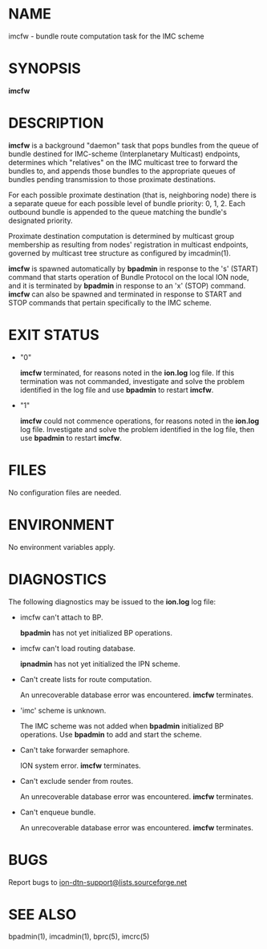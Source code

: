 # NAME

imcfw - bundle route computation task for the IMC scheme

# SYNOPSIS

**imcfw**

# DESCRIPTION

**imcfw** is a background "daemon" task that pops bundles from the queue of
bundle destined for IMC-scheme (Interplanetary Multicast) endpoints, determines
which "relatives" on the IMC multicast tree to forward the bundles to,
and appends those bundles to the appropriate queues of bundles pending
transmission to those proximate destinations.

For each possible proximate destination (that is, neighboring node) there is
a separate queue for each possible level of bundle priority: 0, 1, 2.  Each
outbound bundle is appended to the queue matching the bundle's designated
priority.

Proximate destination computation is determined by multicast group membership
as resulting from nodes' registration in multicast endpoints, governed by
multicast tree structure as configured by imcadmin(1).

**imcfw** is spawned automatically by **bpadmin** in response to the
's' (START) command that starts operation of Bundle Protocol on the local
ION node, and it is terminated by **bpadmin** in response to an 'x' (STOP)
command.  **imcfw** can also be spawned and terminated in response to
START and STOP commands that pertain specifically to the IMC scheme.

# EXIT STATUS

- "0"

    **imcfw** terminated, for reasons noted in the **ion.log** log file.  If this
    termination was not commanded, investigate and solve the problem identified
    in the log file and use **bpadmin** to restart **imcfw**.

- "1"

    **imcfw** could not commence operations, for reasons noted in the **ion.log**
    log file.  Investigate and solve the problem identified in the log file, then
    use **bpadmin** to restart **imcfw**.

# FILES

No configuration files are needed.

# ENVIRONMENT

No environment variables apply.

# DIAGNOSTICS

The following diagnostics may be issued to the **ion.log** log file:

- imcfw can't attach to BP.

    **bpadmin** has not yet initialized BP operations.

- imcfw can't load routing database.

    **ipnadmin** has not yet initialized the IPN scheme.

- Can't create lists for route computation.

    An unrecoverable database error was encountered.  **imcfw** terminates.

- 'imc' scheme is unknown.

    The IMC scheme was not added when **bpadmin** initialized BP operations.  Use
    **bpadmin** to add and start the scheme.

- Can't take forwarder semaphore.

    ION system error.  **imcfw** terminates.

- Can't exclude sender from routes.

    An unrecoverable database error was encountered.  **imcfw** terminates.

- Can't enqueue bundle.

    An unrecoverable database error was encountered.  **imcfw** terminates.

# BUGS

Report bugs to <ion-dtn-support@lists.sourceforge.net>

# SEE ALSO

bpadmin(1), imcadmin(1), bprc(5), imcrc(5)
